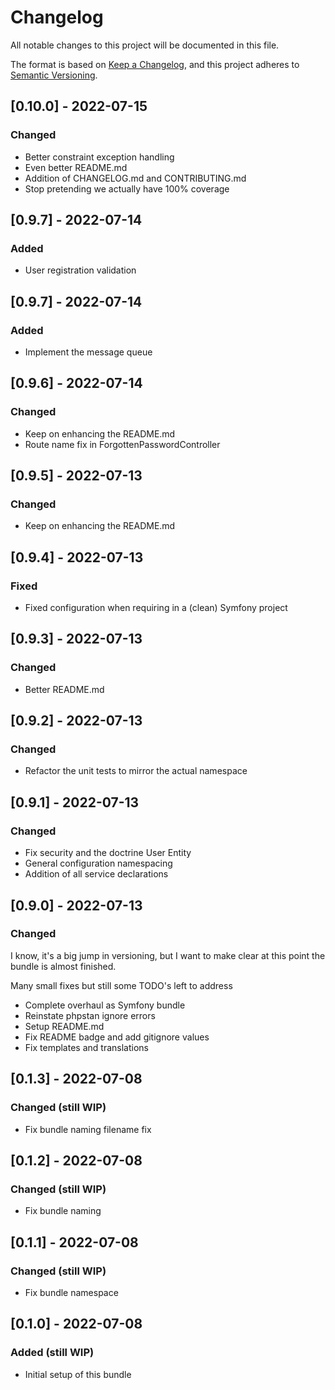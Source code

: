 # Changelog
All notable changes to this project will be documented in this file.

The format is based on [Keep a Changelog](https://keepachangelog.com/en/1.0.0/),
and this project adheres to [Semantic Versioning](https://semver.org/spec/v2.0.0.html).

## [0.10.0] - 2022-07-15
### Changed
- Better constraint exception handling
- Even better README.md
- Addition of CHANGELOG.md and CONTRIBUTING.md
- Stop pretending we actually have 100% coverage

## [0.9.7] - 2022-07-14
### Added
- User registration validation

## [0.9.7] - 2022-07-14
### Added
- Implement the message queue

## [0.9.6] - 2022-07-14
### Changed
- Keep on enhancing the README.md
- Route name fix in ForgottenPasswordController

## [0.9.5] - 2022-07-13
### Changed
- Keep on enhancing the README.md

## [0.9.4] - 2022-07-13
### Fixed
- Fixed configuration when requiring in a (clean) Symfony project

## [0.9.3] - 2022-07-13
### Changed
- Better README.md

## [0.9.2] - 2022-07-13
### Changed
- Refactor the unit tests to mirror the actual namespace

## [0.9.1] - 2022-07-13
### Changed
- Fix security and the doctrine User Entity
- General configuration namespacing
- Addition of all service declarations

## [0.9.0] - 2022-07-13
### Changed
I know, it's a big jump in versioning, but I want to make clear at this point the bundle is almost finished.

Many small fixes but still some TODO's left to address

- Complete overhaul as Symfony bundle
- Reinstate phpstan ignore errors
- Setup README.md
- Fix README badge and add gitignore values
- Fix templates and translations

## [0.1.3] - 2022-07-08
### Changed (still WIP)
- Fix bundle naming filename fix

## [0.1.2] - 2022-07-08
### Changed (still WIP)
- Fix bundle naming

## [0.1.1] - 2022-07-08
### Changed (still WIP)
- Fix bundle namespace

## [0.1.0] - 2022-07-08
### Added (still WIP)
- Initial setup of this bundle

